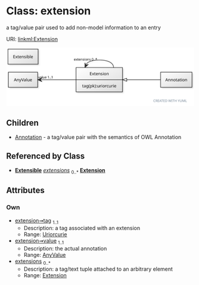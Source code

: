 
# Class: extension


a tag/value pair used to add non-model information to an entry

URI: [linkml:Extension](https://w3id.org/linkml/Extension)


[![img](images/Extension.svg)](images/Extension.svg)

## Children

 * [Annotation](Annotation.md) - a tag/value pair with the semantics of OWL Annotation

## Referenced by Class

 *  **[Extensible](Extensible.md)** *[extensions](extensions.md)*  <sub>0..\*</sub>  **[Extension](Extension.md)**

## Attributes


### Own

 * [extension➞tag](extension_tag.md)  <sub>1..1</sub>
     * Description: a tag associated with an extension
     * Range: [Uriorcurie](types/Uriorcurie.md)
 * [extension➞value](extension_value.md)  <sub>1..1</sub>
     * Description: the actual annotation
     * Range: [AnyValue](AnyValue.md)
 * [extensions](extensions.md)  <sub>0..\*</sub>
     * Description: a tag/text tuple attached to an arbitrary element
     * Range: [Extension](Extension.md)
